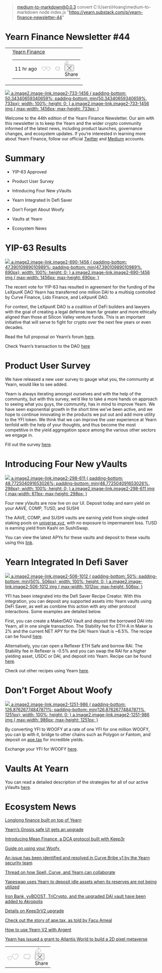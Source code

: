 
> medium-to-markdown@0.0.3 convert C:\Users\Hoang\medium-to-markdown
> node index.js "https://yearn.substack.com/p/yearn-finance-newsletter-44"

Yearn Finance Newsletter #44
============================

<table class="meta-author-wrap with-photo"><tbody><tr><td><div class="account-hover-wrapper"><div class="user-head "><a href="/people/15891007-yearn-finance"><div class="profile-img-wrap"><img src="https://cdn.substack.com/image/fetch/w_90,h_90,c_fill,f_auto,q_auto:good,fl_progressive:steep/https%3A%2F%2Fbucketeer-e05bbc84-baa3-437e-9518-adb32be77984.s3.amazonaws.com%2Fpublic%2Fimages%2F28fe5e94-4b84-4724-bc54-f9668796798b_162x160.png" alt=""></div></a></div></div></td><td><div class="meta-right-column"><div class="meta-author"><div class="account-hover-wrapper"><a href="/people/15891007-yearn-finance">Yearn Finance</a></div></div><table cellpadding="0" cellspacing="0" class="post-meta   custom"><tbody><tr><td title="2021-09-02T17:16:19.343Z" class="post-meta-item post-date"><time datetime="2021-09-02T17:16:19.343Z">11 hr ago</time></td><td class="post-meta-item icon"><span><a href="javascript:void(0)" class="like-button"><svg role="img" width="15" height="20" viewBox="0 0 15 20" fill="none" stroke-width="1" stroke="#000" xmlns="http://www.w3.org/2000/svg" class="animation"><g><title></title><path d="M1.73624 5.1145C2.43974 4.37137 3.37095 4 4.3036 4C5.23626 4 6.16745 4.37137 6.87097 5.1145L7.49949 5.77892L8.1227 5.11986C9.52973 3.63357 11.8557 3.6336 13.2627 5.11986C14.6698 6.60612 14.6698 8.98642 13.2627 10.4727C11.4639 12.3728 9.66583 14.2737 7.86703 16.1738C7.81927 16.2242 7.76183 16.2643 7.6982 16.2918C7.63456 16.3192 7.56606 16.3333 7.49683 16.3333C7.42761 16.3333 7.3591 16.3192 7.29547 16.2918C7.23184 16.2643 7.1744 16.2242 7.12664 16.1738L5.77904 14.7472L3.08384 11.8939L1.73624 10.4673C0.331003 8.98011 0.329213 6.60074 1.73624 5.1145Z" stroke="#999999"></path></g></svg><svg role="img" style="height:20px;width:15px;" width="15" height="20" viewBox="0 0 15 20" fill="none" stroke-width="1" stroke="#000" xmlns="http://www.w3.org/2000/svg"><g><title></title><path d="M1.73624 5.1145C2.43974 4.37137 3.37095 4 4.3036 4C5.23626 4 6.16745 4.37137 6.87097 5.1145L7.49949 5.77892L8.1227 5.11986C9.52973 3.63357 11.8557 3.6336 13.2627 5.11986C14.6698 6.60612 14.6698 8.98642 13.2627 10.4727C11.4639 12.3728 9.66583 14.2737 7.86703 16.1738C7.81927 16.2242 7.76183 16.2643 7.6982 16.2918C7.63456 16.3192 7.56606 16.3333 7.49683 16.3333C7.42761 16.3333 7.3591 16.3192 7.29547 16.2918C7.23184 16.2643 7.1744 16.2242 7.12664 16.1738L5.77904 14.7472L3.08384 11.8939L1.73624 10.4673C0.331003 8.98011 0.329213 6.60074 1.73624 5.1145Z" stroke="#999999"></path></g></svg></a></span></td><td class="post-meta-item icon"><a href="https://yearn.substack.com/p/yearn-finance-newsletter-44/comments"><svg role="img" style="height:20px;width:14px;" width="14" height="20" viewBox="0 0 14 20" fill="none" stroke-width="1" stroke="#000" xmlns="http://www.w3.org/2000/svg"><g><title>Comment</title><path d="M7.47092 13.7982L7.32727 13.6656H7.13176H2.14118C1.22171 13.6656 0.5 12.944 0.5 12.0679V6.09766C0.5 5.22165 1.22171 4.5 2.14118 4.5H11.8588C12.7783 4.5 13.5 5.22165 13.5 6.09766V12.0679C13.5 12.944 12.7783 13.6656 11.8588 13.6656H10.5412H10.0412V14.1656V16.1657C10.0392 16.1649 10.0339 16.1625 10.0255 16.1565L7.47092 13.7982Z" stroke="#999999"></path></g></svg></a></td><td class="post-meta-item icon"><span><a href="javascript:void(0)"><svg role="img" style="width: 14px; height: 14px;" width="14" height="14" viewBox="0 0 22 22" fill="none" stroke-width="1.5714285714285714" stroke="#999999" xmlns="http://www.w3.org/2000/svg"><g><title>Share</title><path d="M11.6662 0.999908L21 11L11.6662 21" stroke-linecap="round" stroke-linejoin="round"></path><path d="M11.6248 14.5713C6.00051 14.5713 3.41297 16.7142 1 20.9999C1.00018 10.9998 5.37537 7.42838 11.6248 7.42838" stroke-linecap="round" stroke-linejoin="round"></path><path d="M11.6641 0.999908L11.6641 7.42838" stroke-linecap="round"></path><path d="M11.6641 14.572L11.6641 21.0006" stroke-linecap="round"></path></g></svg></a><div class="modal typography popup out gone  share-dialog"><div class="modal-table"><div class="modal-row"><div class="modal-cell modal-content"><div class="container"><button tabindex="0" class="button modal-btn modal-exit-btn no-margin " type="button"><svg role="img" width="15" height="15" viewBox="0 0 15 15" fill="none" stroke-width="1" stroke="#000" xmlns="http://www.w3.org/2000/svg"><g><title></title><path d="M1 1L7.75 7.75M14.5 14.5L7.75 7.75M7.75 7.75L14.5 1L1 14.5"></path></g></svg></button><div class="post-share-title">Share</div></div></div></div></div></div></span></td></tr></tbody></table></div></td></tr></tbody></table>

 [![](https://cdn.substack.com/image/fetch/w_1456,c_limit,f_auto,q_auto:good,fl_progressive:steep/https%3A%2F%2Fbucketeer-e05bbc84-baa3-437e-9518-adb32be77984.s3.amazonaws.com%2Fpublic%2Fimages%2F020dc362-ab99-403b-8adc-17adc3c8d857_1600x806.png) a.image2.image-link.image2-733-1456 { padding-bottom: 50.34340659340659%; padding-bottom: min(50.34340659340659%, 733px); width: 100%; height: 0; } a.image2.image-link.image2-733-1456 img { max-width: 1456px; max-height: 733px; }](https://cdn.substack.com/image/fetch/f_auto,q_auto:good,fl_progressive:steep/https%3A%2F%2Fbucketeer-e05bbc84-baa3-437e-9518-adb32be77984.s3.amazonaws.com%2Fpublic%2Fimages%2F020dc362-ab99-403b-8adc-17adc3c8d857_1600x806.png)

Welcome to the 44th edition of the Yearn Finance Newsletter. Our aim with this newsletter is to keep the Yearn and the wider crypto community informed of the latest news, including product launches, governance changes, and ecosystem updates. If you’re interested in learning more about Yearn Finance, follow our official [Twitter](https://twitter.com/iearnfinance) and [Medium](https://medium.com/iearn) accounts.

**Summary**
===========

*   YIP-63 Approved
    
*   Product User Survey
    
*   Introducing Four New yVaults
    
*   Yearn Integrated In Defi Saver
    
*   Don’t Forget About Woofy
    
*   Vaults at Yearn
    
*   Ecosystem News
    

**YIP-63 Results**
==================

 [![](https://cdn.substack.com/image/fetch/w_1456,c_limit,f_auto,q_auto:good,fl_progressive:steep/https%3A%2F%2Fbucketeer-e05bbc84-baa3-437e-9518-adb32be77984.s3.amazonaws.com%2Fpublic%2Fimages%2F88e01760-fc88-4426-844d-dfcd01f16943_1900x901.png) a.image2.image-link.image2-690-1456 { padding-bottom: 47.39010989010989%; padding-bottom: min(47.39010989010989%, 690px); width: 100%; height: 0; } a.image2.image-link.image2-690-1456 img { max-width: 1456px; max-height: 690px; }](https://cdn.substack.com/image/fetch/f_auto,q_auto:good,fl_progressive:steep/https%3A%2F%2Fbucketeer-e05bbc84-baa3-437e-9518-adb32be77984.s3.amazonaws.com%2Fpublic%2Fimages%2F88e01760-fc88-4426-844d-dfcd01f16943_1900x901.png)

The recent vote for YIP-63 has resulted in agreement for the funding of the LeXpunK DAO Yearn has transferred one million DAI to a multisig controlled by Curve Finance, Lido Finance, and LeXpunK DAO.

For context, the LeXpunK DAO is a coalition of DeFi builders and lawyers with the goal of creating a legal defense team far greater and more ethically aligned than those at Silicon Valley venture funds. This is an important initiative that will serve to fight for crypto over the next few years or even decades.

Read the full proposal on Yearn’s forum [here](https://gov.yearn.finance/t/yip-63-fund-builder-first-legal-activism-dao/11280).

Check Yearn’s transaction to the DAO [here](https://etherscan.io/tx/0x0ec0fc55d6dc51b426a254bf2d6de138b1b9a1c3031f4ab3a7b39439fa004392)

**Product User Survey**
=======================

We have released a new user survey to gauge what you, the community at Yearn, would like to see added.  
  
Yearn is always iterating amongst ourselves and with the help of the community, but with this survey, we’d like to take a more hands on approach to seeing what you guys, the community, has in mind to improve Yearn. We have seen exponential growth in the short time we’ve been active, and we hope to continue innovating in the products we put out and add more utility to the YFI token. We think that we can improve the user experience at Yearn tenfold with the help of your thoughts, and thus become the most competitive in the yield aggregation space among the various other sectors we engage in.

Fill out the survey [here](https://yearnfinance.typeform.com/to/ojp3J8gn).

**Introducing Four New yVaults**
================================

 [![](https://cdn.substack.com/image/fetch/w_1456,c_limit,f_auto,q_auto:good,fl_progressive:steep/https%3A%2F%2Fbucketeer-e05bbc84-baa3-437e-9518-adb32be77984.s3.amazonaws.com%2Fpublic%2Fimages%2Fd4af5a43-5fa4-4ede-941b-c336b260a9d4_611x298.png) a.image2.image-link.image2-298-611 { padding-bottom: 48.772504091653026%; padding-bottom: min(48.772504091653026%, 298px); width: 100%; height: 0; } a.image2.image-link.image2-298-611 img { max-width: 611px; max-height: 298px; }](https://cdn.substack.com/image/fetch/f_auto,q_auto:good,fl_progressive:steep/https%3A%2F%2Fbucketeer-e05bbc84-baa3-437e-9518-adb32be77984.s3.amazonaws.com%2Fpublic%2Fimages%2Fd4af5a43-5fa4-4ede-941b-c336b260a9d4_611x298.png)

Four new yVaults are now live on our UI. Deposit today and earn yield on your AAVE, COMP, TUSD, and SUSHI  
  
The AAVE, COMP, and SUSHI vaults are earning yield from single-sided staking pools on [universe.xyz](https://universe.xyz/polymorphs), with no exposure to impermanent loss. TUSD is earning yield from Kashi on SushiSwap.

You can view the latest APYs for these vaults and deposit to these vaults using this [link](https://yearn.finance/vaults).

**Yearn Integrated In Defi Saver**
==================================

 [![](https://cdn.substack.com/image/fetch/w_1456,c_limit,f_auto,q_auto:good,fl_progressive:steep/https%3A%2F%2Fbucketeer-e05bbc84-baa3-437e-9518-adb32be77984.s3.amazonaws.com%2Fpublic%2Fimages%2Fede4e6e2-807e-4f69-88e2-618174c625f5_1012x506.png) a.image2.image-link.image2-506-1012 { padding-bottom: 50%; padding-bottom: min(50%, 506px); width: 100%; height: 0; } a.image2.image-link.image2-506-1012 img { max-width: 1012px; max-height: 506px; }](https://cdn.substack.com/image/fetch/f_auto,q_auto:good,fl_progressive:steep/https%3A%2F%2Fbucketeer-e05bbc84-baa3-437e-9518-adb32be77984.s3.amazonaws.com%2Fpublic%2Fimages%2Fede4e6e2-807e-4f69-88e2-618174c625f5_1012x506.png)

YFI has been integrated into the Defi Saver Recipe Creator. With this integration, you can deposit any supported assets into Yearn vaults using DeFi Saver, as well as combine this action with any other protocol interactions. Some examples are detailed below.  
  
First, you can create a MakerDAO Vault and deposit the borrowed DAI into Yearn, all in one single transaction. The Stability fee for ETH-A in Maker is 2% and the current NET APY for the DAI Yearn Vault is ~6.5%. The recipe can be found [here](https://app.defisaver.com/recipes/create?recipe=V3JhcEV0aEFjdGlvbiwyMDtSZWZsZXhlck9wZW5TYWZlQWN0aW9uLEVUSC1BO1JlZmxleGVyU3VwcGx5QWN0aW9uLCQyLHJlY2lwZSxBbGwgYXZhaWxhYmxlO1JlZmxleGVyR2VuZXJhdGVBY3Rpb24sJDIsNjY2NixyZWNpcGU7U2VsbEFjdGlvbiwweDAzYWI0NTg2MzQ5MTBhYWQyMGVmNWYxYzhlZTk2ZjFkNmFjNTQ5MTkscmVjaXBlLDY2NjYsMHhBMGI4Njk5MWM2MjE4YjM2YzFkMTlENGEyZTlFYjBjRTM2MDZlQjQ4LHJlY2lwZSwxO1llYXJuU3VwcGx5QWN0aW9uLDB4QTBiODY5OTFjNjIxOGIzNmMxZDE5RDRhMmU5RWIwY0UzNjA2ZUI0OCxyZWNpcGUsQWxsIGF2YWlsYWJsZSx3YWxsZXQ%3D).

Alternatively, you can open a Reflexer ETH Safe and borrow RAI. The Stability fee in Reflexer is -0.5% and you can swap the RAI for a higher yielding asset, USDC or DAI, and deposit into Yearn. Recipe can be found [here](https://app.defisaver.com/recipes/create?recipe=V3JhcEV0aEFjdGlvbiwyMDtSZWZsZXhlck9wZW5TYWZlQWN0aW9uLEVUSC1BO1JlZmxleGVyU3VwcGx5QWN0aW9uLCQyLHJlY2lwZSxBbGwgYXZhaWxhYmxlO1JlZmxleGVyR2VuZXJhdGVBY3Rpb24sJDIsNjY2NixyZWNpcGU7U2VsbEFjdGlvbiwweDAzYWI0NTg2MzQ5MTBhYWQyMGVmNWYxYzhlZTk2ZjFkNmFjNTQ5MTkscmVjaXBlLDY2NjYsMHhBMGI4Njk5MWM2MjE4YjM2YzFkMTlENGEyZTlFYjBjRTM2MDZlQjQ4LHJlY2lwZSwxO1llYXJuU3VwcGx5QWN0aW9uLDB4QTBiODY5OTFjNjIxOGIzNmMxZDE5RDRhMmU5RWIwY0UzNjA2ZUI0OCxyZWNpcGUsQWxsIGF2YWlsYWJsZSx3YWxsZXQ%3D).

Check out other recipes using Yearn [here](https://app.defisaver.com/).

**Don’t Forget About Woofy**
============================

 [![](https://cdn.substack.com/image/fetch/w_1456,c_limit,f_auto,q_auto:good,fl_progressive:steep/https%3A%2F%2Fbucketeer-e05bbc84-baa3-437e-9518-adb32be77984.s3.amazonaws.com%2Fpublic%2Fimages%2Fcdb33a2d-cb18-45cd-8d8a-5339d3afa9d4_986x1251.png) a.image2.image-link.image2-1251-986 { padding-bottom: 126.87626774847871%; padding-bottom: min(126.87626774847871%, 1251px); width: 100%; height: 0; } a.image2.image-link.image2-1251-986 img { max-width: 986px; max-height: 1251px; }](https://cdn.substack.com/image/fetch/f_auto,q_auto:good,fl_progressive:steep/https%3A%2F%2Fbucketeer-e05bbc84-baa3-437e-9518-adb32be77984.s3.amazonaws.com%2Fpublic%2Fimages%2Fcdb33a2d-cb18-45cd-8d8a-5339d3afa9d4_986x1251.png)

By converting YFI to WOOFY at a rate of one YFI for one million WOOFY, you can lp with it, bridge to other chains such as Polygon or Fantom, and deposit on [ape.tax](https://ape.tax/) for incredible yields.

  
Exchange your YFI for WOOFY [here](https://woofy.finance/).

**Vaults At Yearn**
===================

You can read a detailed description of the strategies for all of our active yVaults [here](https://medium.com/yearn-state-of-the-vaults/the-vaults-at-yearn-9237905ffed3).

**Ecosystem News**
==================

[Longlong finance built on top of Yearn](https://twitter.com/longlongfinance/status/1424889905877069826)

[Yearn’s Gnosis safe UI gets an upgrade](https://twitter.com/seanmacaonghais/status/1427229450773618695?s=21)

[Introducing Mean Finance, a DCA protocol built with Keep3r](https://twitter.com/mean_fi/status/1422947694444785666?s=21)

[Guide on using your Woofy ](https://twitter.com/cryptannews/status/1426489521911177217?s=21)

[An issue has been identified and resolved in Curve Bribe v1 by the Yearn security team](https://twitter.com/bantg/status/1426629982328180737?s=21)

[Thread on how Spell, Curve, and Yearn can collaborate](https://twitter.com/danielesesta/status/1426547097415913476?s=21)

[Yapeswap uses Yearn to deposit idle assets when its reserves are not being utilized](https://twitter.com/yapeswap/status/1427270229839605761)

[Iron Bank, yvBOOST, TriCrypto, and the upgraded DAI vault have been added to Akropolis](https://twitter.com/akropolisio/status/1427258414229442563)

[Details on Keep3rV2 upgrade](https://twitter.com/AndreCronjeTech/status/1429021091218006023)

[Check out the story of ape.tax, as told by Facu Ameal](https://twitter.com/fameal/status/1428382076064174080?s=20)

[How to use Yearn V2 with Argent](https://twitter.com/argentHQ/status/1431205382865760257)

[Yearn has issued a grant to Atlantis World to build a 2D pixel metaverse](https://twitter.com/iearnfinance/status/1432387438014435332)

<table cellpadding="0" cellspacing="0" class="post-meta big  custom"><tbody><tr><td class="post-meta-item icon"><span><a href="javascript:void(0)" class="like-button"><svg role="img" width="15" height="20" viewBox="0 0 15 20" fill="none" stroke-width="1" stroke="#000" xmlns="http://www.w3.org/2000/svg" class="animation"><g><title></title><path d="M1.73624 5.1145C2.43974 4.37137 3.37095 4 4.3036 4C5.23626 4 6.16745 4.37137 6.87097 5.1145L7.49949 5.77892L8.1227 5.11986C9.52973 3.63357 11.8557 3.6336 13.2627 5.11986C14.6698 6.60612 14.6698 8.98642 13.2627 10.4727C11.4639 12.3728 9.66583 14.2737 7.86703 16.1738C7.81927 16.2242 7.76183 16.2643 7.6982 16.2918C7.63456 16.3192 7.56606 16.3333 7.49683 16.3333C7.42761 16.3333 7.3591 16.3192 7.29547 16.2918C7.23184 16.2643 7.1744 16.2242 7.12664 16.1738L5.77904 14.7472L3.08384 11.8939L1.73624 10.4673C0.331003 8.98011 0.329213 6.60074 1.73624 5.1145Z" stroke="#999999"></path></g></svg><svg role="img" style="height:30px;width:22.5px;" width="22.5" height="30" viewBox="0 0 15 20" fill="none" stroke-width="0.6666666666666666" stroke="#000" xmlns="http://www.w3.org/2000/svg"><g><title></title><path d="M1.73624 5.1145C2.43974 4.37137 3.37095 4 4.3036 4C5.23626 4 6.16745 4.37137 6.87097 5.1145L7.49949 5.77892L8.1227 5.11986C9.52973 3.63357 11.8557 3.6336 13.2627 5.11986C14.6698 6.60612 14.6698 8.98642 13.2627 10.4727C11.4639 12.3728 9.66583 14.2737 7.86703 16.1738C7.81927 16.2242 7.76183 16.2643 7.6982 16.2918C7.63456 16.3192 7.56606 16.3333 7.49683 16.3333C7.42761 16.3333 7.3591 16.3192 7.29547 16.2918C7.23184 16.2643 7.1744 16.2242 7.12664 16.1738L5.77904 14.7472L3.08384 11.8939L1.73624 10.4673C0.331003 8.98011 0.329213 6.60074 1.73624 5.1145Z" stroke="#999999"></path></g></svg></a></span></td><td class="post-meta-item icon"><a href="https://yearn.substack.com/p/yearn-finance-newsletter-44/comments"><svg role="img" style="height:30px;width:21px;" width="21" height="30" viewBox="0 0 14 20" fill="none" stroke-width="0.6666666666666666" stroke="#000" xmlns="http://www.w3.org/2000/svg"><g><title>Comment</title><path d="M7.47092 13.7982L7.32727 13.6656H7.13176H2.14118C1.22171 13.6656 0.5 12.944 0.5 12.0679V6.09766C0.5 5.22165 1.22171 4.5 2.14118 4.5H11.8588C12.7783 4.5 13.5 5.22165 13.5 6.09766V12.0679C13.5 12.944 12.7783 13.6656 11.8588 13.6656H10.5412H10.0412V14.1656V16.1657C10.0392 16.1649 10.0339 16.1625 10.0255 16.1565L7.47092 13.7982Z" stroke="#999999"></path></g></svg></a></td><td class="post-meta-item icon"><span><a href="javascript:void(0)"><svg role="img" style="width: 21px; height: 21px;" width="21" height="21" viewBox="0 0 22 22" fill="none" stroke-width="1.0476190476190477" stroke="#999999" xmlns="http://www.w3.org/2000/svg"><g><title>Share</title><path d="M11.6662 0.999908L21 11L11.6662 21" stroke-linecap="round" stroke-linejoin="round"></path><path d="M11.6248 14.5713C6.00051 14.5713 3.41297 16.7142 1 20.9999C1.00018 10.9998 5.37537 7.42838 11.6248 7.42838" stroke-linecap="round" stroke-linejoin="round"></path><path d="M11.6641 0.999908L11.6641 7.42838" stroke-linecap="round"></path><path d="M11.6641 14.572L11.6641 21.0006" stroke-linecap="round"></path></g></svg></a><div class="modal typography popup out gone  share-dialog"><div class="modal-table"><div class="modal-row"><div class="modal-cell modal-content"><div class="container"><button tabindex="0" class="button modal-btn modal-exit-btn no-margin " type="button"><svg role="img" width="15" height="15" viewBox="0 0 15 15" fill="none" stroke-width="1" stroke="#000" xmlns="http://www.w3.org/2000/svg"><g><title></title><path d="M1 1L7.75 7.75M14.5 14.5L7.75 7.75M7.75 7.75L14.5 1L1 14.5"></path></g></svg></button><div class="post-share-title">Share</div></div></div></div></div></div></span></td></tr></tbody></table>
